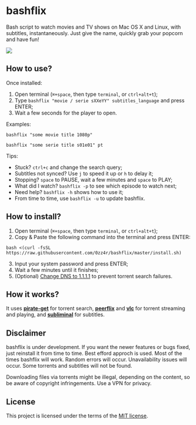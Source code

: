 # bashflix
Bash script to watch movies and TV shows on Mac OS X and Linux, with subtitles, instantaneously. Just give the name, quickly grab your popcorn and have fun!

![](https://media.giphy.com/media/mACRrW4R25kuQLexXn/giphy.gif)

## How to use?
Once installed:
1. Open terminal (`⌘+space`, then type `terminal`, or `ctrl+alt+t`);
2. Type `bashflix "movie / serie sXXeYY" subtitles_language` and press ENTER;
3. Wait a few seconds for the player to open.

Examples:
```
bashflix "some movie title 1080p"
```
```
bashflix "some serie title s01e01" pt
```

Tips:
* Stuck? `ctrl+c` and change the search query;
* Subtitles not synced? Use `j` to speed it up or `h` to delay it;
* Stopping? `space` to PAUSE, wait a few minutes and `space` to PLAY;
* What did I watch? `bashflix -p` to see which episode to watch next;
* Need help? `bashflix -h` shows how to use it;
* From time to time, use `bashflix -u` to update bashflix.

## How to install?
1. Open terminal (`⌘+space`, then type `terminal`, or `ctrl+alt+t`);
2. Copy & Paste the following command into the terminal and press ENTER:
```
bash <(curl -fsSL https://raw.githubusercontent.com/0zz4r/bashflix/master/install.sh)
```
3. Input your system password and press ENTER;
4. Wait a few minutes until it finishes;
5. (Optional) [Change DNS to 1.1.1.1](https://1.1.1.1/dns/) to prevent torrent search failures.

## How it works?
It uses [**pirate-get**](https://github.com/vikstrous/pirate-get) for torrent search, [**peerflix**](https://github.com/mafintosh/peerflix) and [**vlc**](https://github.com/videolan/vlc) for torrent streaming and playing,  and [**subliminal**](https://github.com/Diaoul/subliminal) for subtitles.

## Disclaimer
bashflix is under development. If you want the newer features or bugs fixed, just reinstall it from time to time. Best efford approch is used. Most of the times bashflix will work. Random errors will occur. Unavailability issues will occur. Some torrents and subtitles will not be found. 

Downloading files via torrents might be illegal, depending on the content, so be aware of copyright infringements. Use a VPN for privacy.

## License
This project is licensed under the terms of the [MIT license](https://github.com/0zz4r/bashflix/blob/master/LICENSE.md).
